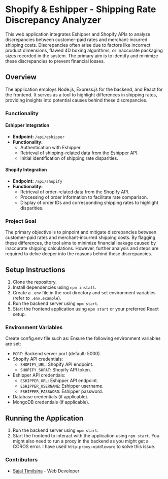 # Shopify & Eshipper - Shipping Rate Discrepancy Analyzer

This web application integrates Eshipper and Shopify APIs to analyze discrepancies between customer-paid rates and merchant-incurred shipping costs. Discrepancies often arise due to factors like incorrect product dimensions, flawed 4D boxing algorithms, or inaccurate packaging sizes recorded in the system. The primary aim is to identify and minimize these discrepancies to prevent financial losses.

## Overview

The application employs Node.js, Express.js for the backend, and React for the frontend. It serves as a tool to highlight differences in shipping rates, providing insights into potential causes behind these discrepancies.

### Functionality

#### Eshipper Integration

- **Endpoint:** `/api/eshipper`
- **Functionality:**
  - Authentication with Eshipper.
  - Retrieval of shipping-related data from the Eshipper API.
  - Initial identification of shipping rate disparities.

#### Shopify Integration

- **Endpoint:** `/api/shopify`
- **Functionality:**
  - Retrieval of order-related data from the Shopify API.
  - Processing of order information to facilitate rate comparison.
  - Display of order IDs and corresponding shipping rates to highlight disparities.

### Project Goal

The primary objective is to pinpoint and mitigate discrepancies between customer-paid rates and merchant-incurred shipping costs. By flagging these differences, the tool aims to minimize financial leakage caused by inaccurate shipping calculations. However, further analysis and steps are required to delve deeper into the reasons behind these discrepancies.

## Setup Instructions

1. Clone the repository.
2. Install dependencies using `npm install`.
3. Create a `.env` file in the root directory and set environment variables (refer to `.env.example`).
4. Run the backend server using `npm start`.
5. Start the frontend application using `npm start` or your preferred React setup.

### Environment Variables
Create config.env file such as:
Ensure the following environment variables are set:

- `PORT`: Backend server port (default: 5000).
- Shopify API credentials:
  - `SHOPIFY_URL`: Shopify API endpoint.
  - `SHOPIFY_SHPAT`: Shopify API token.
- Eshipper API credentials:
  - `ESHIPPER_URL`: Eshipper API endpoint.
  - `ESHIPPER_USERNAME`: Eshipper username.
  - `ESHIPPER_PASSWORD`: Eshipper password.
- Database credentials (if applicable).
- MongoDB credentials (if applicable).

## Running the Application

1. Run the backend server using `npm start`.
2. Start the frontend to interact with the application using `npm start`.
You might also need to run a proxy in the backend as you might get a COROS error. I have used `http-proxy-middleware` to solve this issue.

### Contributors

- [Sajal Timilsina](https://github.com/SajalTimilsina) - Web Developer
